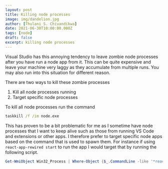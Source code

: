```yaml
---
layout: post
title: Killing node processes
image: img/dandelion.jpg
author: [Thulani S. Chivandikwa]
date: 2021-06-30T10:00:00.000Z
tags: [node]
draft: false
excerpt: killing node processes
---
```


Visual Studio has this annoying tendency to leave zombie node processes after you have run a node app from it. This can be quite expensive and leave your machine very laggy as they accumulate from multiple runs. You may also run into this situation for different reason.

There are two ways to kill these zombie processes
1. Kill all node processes running
2. Target specific node processes

To kill all node processes run the command

```cmd
taskkill /f /im node.exe
```

This has proven to be a bit problematic for me as I sometime have node processes that I want to keep alive such as those from running VS Code and extensions or other apps. I therefore prefer to target specific node apps based on the command that is used to spawn them. For instance if using `react-app-rewired start` to run the app I would target that by running the following script.

```powershell
Get-WmiObject Win32_Process | Where-Object {$_.CommandLine -like '*react-app-rewired*start*' -and $_.Name -eq 'node.exe' } | ForEach-Object {$_.terminate(0)}
```